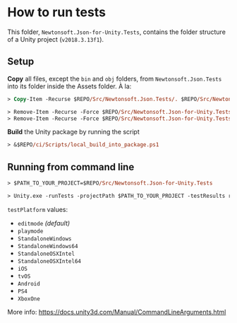 # How to run tests

This folder, `Newtonsoft.Json-for-Unity.Tests`, contains the folder structure of a Unity project (`v2018.3.13f1`).

## Setup

**Copy** all files, except the `bin` and `obj` folders, from `Newtonsoft.Json.Tests` into its folder inside the Assets folder. À la:

```ps
> Copy-Item -Recurse $REPO/Src/Newtonsoft.Json.Tests/. $REPO/Src/Newtonsoft.Json-for-Unity.Tests/Assets/Newtonsoft.Json.Tests/

> Remove-Item -Recurse -Force $REPO/Src/Newtonsoft.Json-for-Unity.Tests/Assets/Newtonsoft.Json.Tests/bin
> Remove-Item -Recurse -Force $REPO/Src/Newtonsoft.Json-for-Unity.Tests/Assets/Newtonsoft.Json.Tests/obj
```

**Build** the Unity package by running the script

```ps
> &$REPO/ci/Scripts/local_build_into_package.ps1
```

## Running from command line

```ps
> $PATH_TO_YOUR_PROJECT=$REPO/Src/Newtonsoft.Json-for-Unity.Tests

> Unity.exe -runTests -projectPath $PATH_TO_YOUR_PROJECT -testResults results.xml -testPlatform editmode
```

`testPlatform` values:

- `editmode` _(default)_
- `playmode`
- `StandaloneWindows`
- `StandaloneWindows64`
- `StandaloneOSXIntel`
- `StandaloneOSXIntel64`
- `iOS`
- `tvOS`
- `Android`
- `PS4`
- `XboxOne`

More info: <https://docs.unity3d.com/Manual/CommandLineArguments.html>
